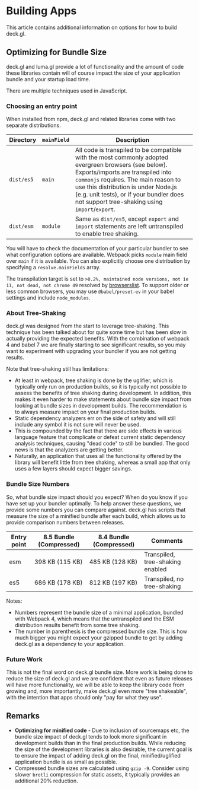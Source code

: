 # Building Apps

This article contains additional information on options for how to build deck.gl.


## Optimizing for Bundle Size

deck.gl and luma.gl provide a lot of functionality and the amount of code these libraries contain will of course impact the size of your application bundle and your startup load time.

There are multiple techniques used in JavaScript.


### Choosing an entry point

When installed from npm, deck.gl and related libraries come with two separate distributions.

| Directory     | `mainField` | Description   |
| ---        | ---         | --- |
| `dist/es5` | `main`      | All code is transpiled to be compatible with the most commonly adopted evergreen browsers (see below). Exports/imports are transpiled into `commonjs` requires. The main reason to use this distribution is under Node.js (e.g. unit tests), or if your bundler does not support tree-shaking using `import`/`export`. |
| `dist/esm` | `module`    | Same as `dist/es5`, except `export` and `import` statements are left untranspiled to enable tree shaking. |

You will have to check the documentation of your particular bundler to see what configuration options are available. Webpack picks `module` main field over `main` if it is available. You can also explicitly choose one distribution by specifying a `resolve.mainFields` array.

The transpilation target is set to `>0.2%, maintained node versions, not ie 11, not dead, not chrome 49` resolved by [browserslist](https://github.com/browserslist/browserslist). To support older or less common browsers, you may use `@babel/preset-ev` in your babel settings and include `node_modules`.


### About Tree-Shaking

deck.gl was designed from the start to leverage tree-shaking. This technique has been talked about for quite some time but has been slow in actually providing the expected benefits. With the combination of webpack 4 and babel 7 we are finally starting to see significant results, so you may want to experiment with upgrading your bundler if you are not getting results.

Note that tree-shaking still has limitations:

* At least in webpack, tree shaking is done by the uglifier, which is typically only run on production builds, so it is typically not possible to assess the benefits of tree shaking during development. In addition, this makes it even harder to make statements about bundle size impact from looking at bundle sizes in development builds. The recommendation is to always measure impact on your final production builds.
* Static dependency analyzers err on the side of safety and will still include any symbol it is not sure will never be used.
* This is compounded by the fact that there are side effects in various language feature that complicate or defeat current static dependency analysis techniques, causing "dead code" to still be bundled. The good news is that the analyzers are getting better.
* Naturally, an application that uses all the functionality offered by the library will benefit little from tree shaking, whereas a small app that only uses a few layers should expect bigger savings.


### Bundle Size Numbers

So, what bundle size impact should you expect? When do you know if you have set up your bundler optimally. To help answer these questions, we provide some numbers you can compare against. deck.gl has scripts that measure the size of a minified bundle after each build, which allows us to provide comparison numbers between releases.

| Entry point | 8.5 Bundle (Compressed) | 8.4 Bundle (Compressed) | Comments |
| ---  | ---                     | ---                 | ---                 |
| esm  | 398 KB (115 KB)         | 485 KB (128 KB)     | Transpiled, tree-shaking enabled   |
| es5  | 686 KB (178 KB)         | 812 KB (197 KB)     | Transpiled, no tree-shaking |

Notes:

* Numbers represent the bundle size of a minimal application, bundled with Webpack 4, which means that the untranspiled and the ESM distribution results benefit from some tree shaking.
* The number in parenthesis is the compressed bundle size. This is how much bigger you might expect your gzipped bundle to get by adding deck.gl as a dependency to your application.


### Future Work

This is not the final word on deck.gl bundle size. More work is being done to reduce the size of deck.gl and we are confident that even as future releases will have more functionality, we will be able to keep the library code from growing and, more importantly, make deck.gl even more "tree shakeable", with the intention that apps should only "pay for what they use".


## Remarks

* **Optimizing for minified code** - Due to inclusion of sourcemaps etc, the bundle size impact of deck.gl tends to look more significant in development builds than in the final production builds. While reducing the size of the development libraries is also desirable, the current goal is to ensure the impact of adding deck.gl on the final, minified/uglified application bundle is as small as possible.
* Compressed bundle sizes are calculated using `gzip -9`. Consider using slower `brotli` compression for static assets, it typically provides an additional 20% reduction.
